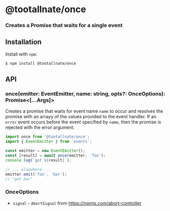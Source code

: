 @tootallnate/once
=================
### Creates a Promise that waits for a single event


Installation
------------

Install with `npm`:

``` bash
$ npm install @tootallnate/once
```


API
---

### once(emitter: EventEmitter, name: string, opts?: OnceOptions): Promise&lt;[...Args]&gt;

Creates a promise that waits for event name `name` to occur and resolves the
promise with an arrayy of the values provided to the event handler. If an
`error` event occurs before the event specified by `name`, then the promise is
rejected with the error argument.

```typescript
import once from '@tootallnate/once';
import { EventEmitter } from 'events';

const emitter = new EventEmitter();
const [result] = await once(emitter, 'foo');
console.log(`got ${result}`);

// ... elsewhere ...
emitter.emit('foo', 'bar');
// "got bar"
```

### OnceOptions

* `signal` - `AbortSignal` from https://npmjs.com/abort-controller
